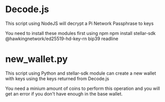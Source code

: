 # Decode.js 

This script using NodeJS will decrypt a Pi Network Passphrase to keys

You need to install these modules first using npm
npm install stellar-sdk @hawkingnetwork/ed25519-hd-key-rn bip39 readline


# new_wallet.py

This script using Python and stellar-sdk module can create a new wallet with keys using the keys returned from Decode.js

You need a minium amount of coins to perform this operation and you will get an error if you don't have enough in the base wallet. 
